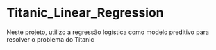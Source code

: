 # Titanic_Linear_Regression
Neste projeto, utilizo a regressão logística como modelo preditivo para resolver o problema do Titanic
